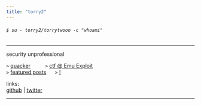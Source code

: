 ```yaml
---
title: "torry2"
---
```

###### `$ su - torry2/torrytwooo -c "whoami"`
----------------
security unprofessional 

<!--
hi im torry2 
!-->

`>` <a href="https://torrytw.ooo/files/quacker.jpg">quacker</a> &nbsp; &nbsp; &nbsp; &nbsp; &nbsp;`>` <a href="https://emu.team">ctf @ Emu Exploit</a>	  
`>` <a href="https://torrytw.ooo/sort/featured/">featured posts</a> &nbsp; &nbsp; &nbsp;`>` <a href="https://torry.link">!</a>
   
links:  
[github](https://github.com/torry2) |
[twitter](https://twitter.com/torrytwooo)  



----------------
